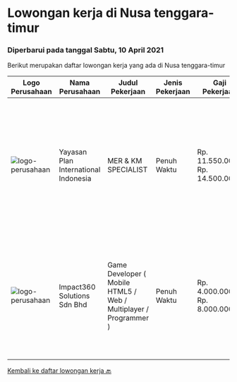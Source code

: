
  # Lowongan kerja di Nusa tenggara-timur

  ### Diperbarui pada tanggal Sabtu, 10 April 2021

  Berikut merupakan daftar lowongan kerja yang ada di Nusa tenggara-timur

  |Logo Perusahaan | Nama Perusahaan | Judul Pekerjaan | Jenis Pekerjaan | Gaji Pekerjaan | Lokasi | Deskripsi | Tanggal diunggah | Pranala |
  | -------------- | --------------- | --------------- | --------- | --------- | -------------- | ------- | ----------- | ----------- |
  |![logo-perusahaan](https://image-service-cdn.seek.com.au/b158d466588d84b6bb0334db4fd94e8049449f79/ee4dce1061f3f616224767ad58cb2fc751b8d2dc)|Yayasan Plan International Indonesia|MER & KM SPECIALIST|Penuh Waktu|Rp. 11.550.000-Rp. 14.500.000|Kupang|Dimensions of the RoleReporting to MER KM Manager, The MER KM Specialist will be responsible to support the measurement of organisational and program...|Jumat, 09 April 2021|https://www.jobstreet.co.id/id/job/mer-km-specialist-3495235?token=0~abecbcfe-e9f6-454e-8690-1ab0ca67854a&sectionRank=1&jobId=jobstreet-id-job-3495235|
|![logo-perusahaan](https://image-service-cdn.seek.com.au/f3e505b4d9da682a6f4f311bd59ccfe97c6d80cd/ee4dce1061f3f616224767ad58cb2fc751b8d2dc)|Impact360 Solutions Sdn Bhd|Game Developer ( Mobile HTML5 / Web / Multiplayer / Programmer )|Penuh Waktu|Rp. 4.000.000-Rp. 8.000.000|Nusa Tenggara Timur|We are hiring remote HTML5 game developers from all parts of Indonesia. If you have real experience building HTML5 games or applications, you're...|Kamis, 11 Maret 2021|https://www.jobstreet.co.id/id/job/game-developer-mobile-html5-web-multiplayer-programmer-4503754/origin/my?token=0~abecbcfe-e9f6-454e-8690-1ab0ca67854a&sectionRank=2&jobId=jobstreet-my-job-4503754|


  [Kembali ke daftar lowongan kerja 🔙](../README.md#daftar-lowongan-kerja)
  